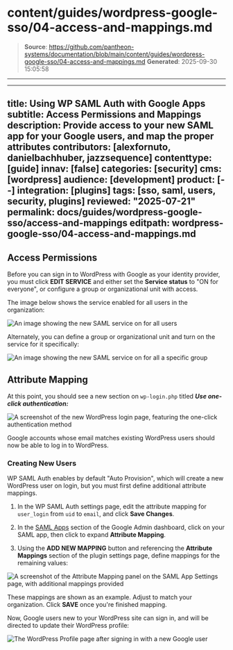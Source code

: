 # content/guides/wordpress-google-sso/04-access-and-mappings.md

> **Source**: https://github.com/pantheon-systems/documentation/blob/main/content/guides/wordpress-google-sso/04-access-and-mappings.md
> **Generated**: 2025-09-30 15:05:58

---

---
title: Using WP SAML Auth with Google Apps
subtitle: Access Permissions and Mappings
description: Provide access to your new SAML app for your Google users, and map the proper attributes
contributors: [alexfornuto, danielbachhuber, jazzsequence]
contenttype: [guide]
innav: [false]
categories: [security]
cms: [wordpress]
audience: [development]
product: [--]
integration: [plugins]
tags: [sso, saml, users, security, plugins]
reviewed: "2025-07-21"
permalink: docs/guides/wordpress-google-sso/access-and-mappings
editpath: wordpress-google-sso/04-access-and-mappings.md
---

## Access Permissions

Before you can sign in to WordPress with Google as your identity provider, you must click **EDIT SERVICE** and either set the **Service status** to "ON for everyone", or configure a group or organizational unit with access.

The image below shows the service enabled for all users in the organization:

  ![An image showing the new SAML service on for all users](../../../images/guides/wordpress-google-sso/saml-on-all-users.png)

Alternately, you can define a group or organizational unit and turn on the service for it specifically:

  ![An image showing the new SAML service on for all a specific group](../../../images/guides/wordpress-google-sso/saml-on-group.png)

## Attribute Mapping

At this point, you should see a new section on `wp-login.php` titled ***Use one-click authentication:***

  ![A screenshot of the new WordPress login page, featuring the one-click authentication method](../../../images/guides/wordpress-google-sso/one-click-auth.png)

Google accounts whose email matches existing WordPress users should now be able to log in to WordPress.

### Creating New Users

WP SAML Auth enables by default "Auto Provision", which will create a new WordPress user on login, but you must first define additional attribute mappings.

1. In the WP SAML Auth settings page, edit the attribute mapping for `user_login` from `uid` to `email`, and click **Save Changes**.

1. In the [SAML Apps](https://admin.google.com/AdminHome?hl=en#AppsList:serviceType=SAML_APPS) section of the Google Admin dashboard, click on your SAML app, then click to expand **Attribute Mapping**.

1. Using the **ADD NEW MAPPING** button and referencing the **Attribute Mappings** section of the plugin settings page, define mappings for the remaining values:

  ![A screenshot of the Attribute Mapping panel on the SAML App Settings page, with additional mappings provided](../../../images/guides/wordpress-google-sso/wp-saml-auth-attribute-mapping.png)

  These mappings are shown as an example. Adjust to match your organization. Click **SAVE** once you're finished mapping.

Now, Google users new to your WordPress site can sign in, and will be directed to update their WordPress profile:

![The WordPress Profile page after signing in with a new Google user](../../../images/guides/wordpress-google-sso/update-profile.png)